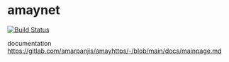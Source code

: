 # amaynet
[![Build Status](https://app.travis-ci.com/amarpanjis/amayhttps.svg?branch=main)](https://app.travis-ci.com/gitlab/amarpanjis/amayhttps)

documentation https://gitlab.com/amarpanjis/amayhttps/-/blob/main/docs/mainpage.md

